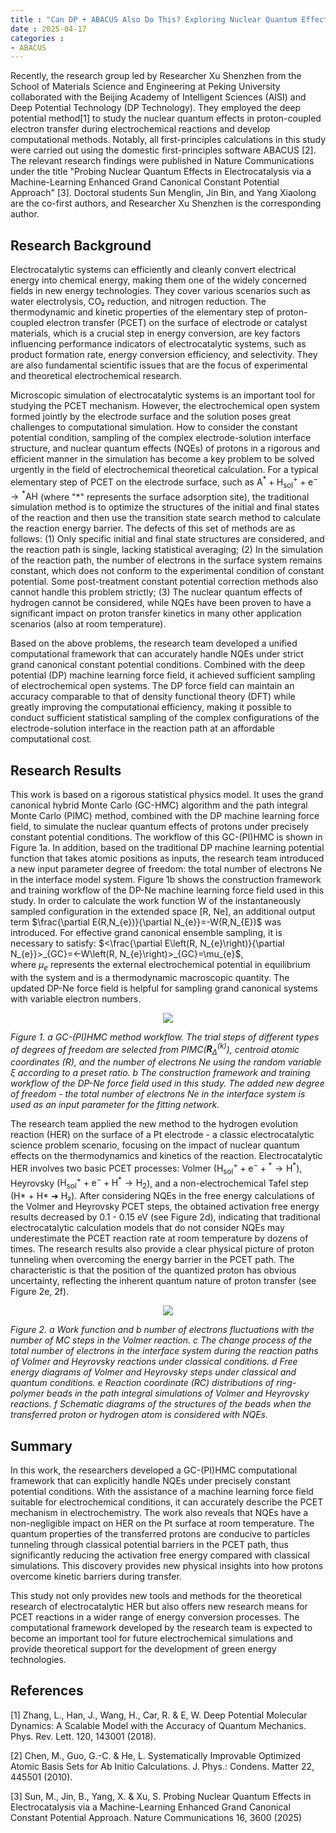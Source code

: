 ```yaml
---
title : "Can DP + ABACUS Also Do This? Exploring Nuclear Quantum Effects in Electrochemical Reactions with Machine Learning and Developing Computational Methods"
date : 2025-04-17
categories :
- ABACUS
---
```


Recently, the research group led by Researcher Xu Shenzhen from the School of Materials Science and Engineering at Peking University collaborated with the Beijing Academy of Intelligent Sciences (AISI) and Deep Potential Technology (DP Technology). They employed the deep potential method[1] to study the nuclear quantum effects in proton-coupled electron transfer during electrochemical reactions and develop computational methods. Notably, all first-principles calculations in this study were carried out using the domestic first-principles software ABACUS [2]. The relevant research findings were published in Nature Communications under the title "Probing Nuclear Quantum Effects in Electrocatalysis via a Machine-Learning Enhanced Grand Canonical Constant Potential Approach" [3]. Doctoral students Sun Menglin, Jin Bin, and Yang Xiaolong are the co-first authors, and Researcher Xu Shenzhen is the corresponding author.

<!-- more -->

## Research Background

Electrocatalytic systems can efficiently and cleanly convert electrical energy into chemical energy, making them one of the widely concerned fields in new energy technologies. They cover various scenarios such as water electrolysis, CO₂ reduction, and nitrogen reduction. The thermodynamic and kinetic properties of the elementary step of proton-coupled electron transfer (PCET) on the surface of electrode or catalyst materials, which is a crucial step in energy conversion, are key factors influencing performance indicators of electrocatalytic systems, such as product formation rate, energy conversion efficiency, and selectivity. They are also fundamental scientific issues that are the focus of experimental and theoretical electrochemical research.

Microscopic simulation of electrocatalytic systems is an important tool for studying the PCET mechanism. However, the electrochemical open system formed jointly by the electrode surface and the solution poses great challenges to computational simulation. How to consider the constant potential condition, sampling of the complex electrode-solution interface structure, and nuclear quantum effects (NQEs) of protons in a rigorous and efficient manner in the simulation has become a key problem to be solved urgently in the field of electrochemical theoretical calculation. For a typical elementary step of PCET on the electrode surface, such as $\text{A}^* + \text{H}^+_{\text{sol}} + \text{e}^- \rightarrow {}^* \text{AH}$ (where "*" represents the surface adsorption site), the traditional simulation method is to optimize the structures of the initial and final states of the reaction and then use the transition state search method to calculate the reaction energy barrier. The defects of this set of methods are as follows: (1) Only specific initial and final state structures are considered, and the reaction path is single, lacking statistical averaging; (2) In the simulation of the reaction path, the number of electrons in the surface system remains constant, which does not conform to the experimental condition of constant potential. Some post-treatment constant potential correction methods also cannot handle this problem strictly; (3) The nuclear quantum effects of hydrogen cannot be considered, while NQEs have been proven to have a significant impact on proton transfer kinetics in many other application scenarios (also at room temperature).

Based on the above problems, the research team developed a unified computational framework that can accurately handle NQEs under strict grand canonical constant potential conditions. Combined with the deep potential (DP) machine learning force field, it achieved sufficient sampling of electrochemical open systems. The DP force field can maintain an accuracy comparable to that of density functional theory (DFT) while greatly improving the computational efficiency, making it possible to conduct sufficient statistical sampling of the complex configurations of the electrode-solution interface in the reaction path at an affordable computational cost.

## Research Results

This work is based on a rigorous statistical physics model. It uses the grand canonical hybrid Monte Carlo (GC-HMC) algorithm and the path integral Monte Carlo (PIMC) method, combined with the DP machine learning force field, to simulate the nuclear quantum effects of protons under precisely constant potential conditions. The workflow of this GC-(PI)HMC is shown in Figure 1a. In addition, based on the traditional DP machine learning potential function that takes atomic positions as inputs, the research team introduced a new input parameter degree of freedom: the total number of electrons Ne in the interface model system. Figure 1b shows the construction framework and training workflow of the DP-Ne machine learning force field used in this study. In order to calculate the work function W of the instantaneously sampled configuration in the extended space [R, Ne], an additional output term $`\frac{\partial E(R,N_{e})}{\partial N_{e}}=-W(R,N_{E})`$ was introduced. For effective grand canonical ensemble sampling, it is necessary to satisfy: $`<\frac{\partial E\left(R, N_{e}\right)}{\partial N_{e}}>_{GC}=<-W\left(R, N_{e}\right)>_{GC}=\mu_{e}`$, where $`\mu_{e}`$ represents the external electrochemical potential in equilibrium with the system and is a thermodynamic macroscopic quantity. The updated DP-Ne force field is helpful for sampling grand canonical systems with variable electron numbers.

<center>
<img src="https://dp-public.oss-cn-beijing.aliyuncs.com/community/Blog%20Files/ABACUS_17_04_2025/p1.webp">
</center>

*Figure 1. a GC-(PI)HMC method workflow. The trial steps of different types of degrees of freedom are selected from PIMC($`\mathbf{R}_\Delta^{(k)}`$), centroid atomic coordinates (R), and the number of electrons Ne using the random variable ξ according to a preset ratio. b The construction framework and training workflow of the DP-Ne force field used in this study. The added new degree of freedom - the total number of electrons Ne in the interface system is used as an input parameter for the fitting network.*

The research team applied the new method to the hydrogen evolution reaction (HER) on the surface of a Pt electrode - a classic electrocatalytic science problem scenario, focusing on the impact of nuclear quantum effects on the thermodynamics and kinetics of the reaction. Electrocatalytic HER involves two basic PCET processes: Volmer ($`\text{H}^+_{\text{sol}} + \text{e}^- + {}^* \rightarrow \text{H}^*`$), Heyrovsky ($`\text{H}^+_{\text{sol}} + \text{e}^- + \text{H}^* \rightarrow \text{H}_2`$), and a non-electrochemical Tafel step (H* + H* ➜ H₂). After considering NQEs in the free energy calculations of the Volmer and Heyrovsky PCET steps, the obtained activation free energy results decreased by 0.1 - 0.15 eV (see Figure 2d), indicating that traditional electrocatalytic calculation models that do not consider NQEs may underestimate the PCET reaction rate at room temperature by dozens of times. The research results also provide a clear physical picture of proton tunneling when overcoming the energy barrier in the PCET path. The characteristic is that the position of the quantized proton has obvious uncertainty, reflecting the inherent quantum nature of proton transfer (see Figure 2e, 2f).

<center>
<img src="https://dp-public.oss-cn-beijing.aliyuncs.com/community/Blog%20Files/ABACUS_17_04_2025/p1.webp">
</center>

*Figure 2. a Work function and b number of electrons fluctuations with the number of MC steps in the Volmer reaction. c The change process of the total number of electrons in the interface system during the reaction paths of Volmer and Heyrovsky reactions under classical conditions. d Free energy diagrams of Volmer and Heyrovsky steps under classical and quantum conditions. e Reaction coordinate (RC) distributions of ring-polymer beads in the path integral simulations of Volmer and Heyrovsky reactions. f Schematic diagrams of the structures of the beads when the transferred proton or hydrogen atom is considered with NQEs.*

## Summary

In this work, the researchers developed a GC-(PI)HMC computational framework that can explicitly handle NQEs under precisely constant potential conditions. With the assistance of a machine learning force field suitable for electrochemical conditions, it can accurately describe the PCET mechanism in electrochemistry. The work also reveals that NQEs have a non-negligible impact on HER on the Pt surface at room temperature. The quantum properties of the transferred protons are conducive to particles tunneling through classical potential barriers in the PCET path, thus significantly reducing the activation free energy compared with classical simulations. This discovery provides new physical insights into how protons overcome kinetic barriers during transfer.

This study not only provides new tools and methods for the theoretical research of electrocatalytic HER but also offers new research means for PCET reactions in a wider range of energy conversion processes. The computational framework developed by the research team is expected to become an important tool for future electrochemical simulations and provide theoretical support for the development of green energy technologies.

## References

[1] Zhang, L., Han, J., Wang, H., Car, R. & E, W. Deep Potential Molecular Dynamics: A Scalable Model with the Accuracy of Quantum Mechanics. Phys. Rev. Lett. 120, 143001 (2018).

[2] Chen, M., Guo, G.-C. & He, L. Systematically Improvable Optimized Atomic Basis Sets for Ab Initio Calculations. J. Phys.: Condens. Matter 22, 445501 (2010).

[3] Sun, M., Jin, B., Yang, X. & Xu, S. Probing Nuclear Quantum Effects in Electrocatalysis via a Machine-Learning Enhanced Grand Canonical Constant Potential Approach. Nature Communications 16, 3600 (2025)